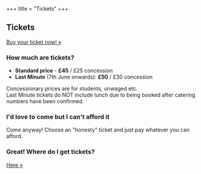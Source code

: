 +++
title = "Tickets"
+++

<section class="row">
    <div class="main-container">
        <a id="top"></a>
        <main class="container generic">
            <div class="col-md-12 main">
                <h1>Tickets</h1>
                <p>
                    <a class="inner-link highlight" href="https://ti.to/nidc/nidc2017">Buy your ticket now! &raquo;</a>
                </p>
                <h3>How much are tickets?</h3>
                <p>
                    <ul>
                        <li><strong>Standard price</strong> - <strong>£45</strong> / £25 concession</li>
                        <li><strong>Last Minute</strong> (7th June onwards): <strong>£50</strong> / £30 concession</li>
                    </ul>
                    Concessionary prices are for students, unwaged etc.<br/>
                    Last Minute tickets do NOT include lunch due to being booked after catering numbers have been confirmed.
                </p>
                <h3>I'd love to come but I can't afford it</h3>
                <p>
                    Come anyway! Choose an "honesty" ticket and just pay whatever you can afford.
                </p>
                <h3>Great! Where do I get tickets?</h3>
                <p>
                    <a class="inner-link highlight" href="https://ti.to/nidc/nidc2017">Here &raquo;</a>
                </p>
            </div>
        </main>
    </div>
</section>